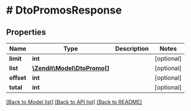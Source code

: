 # # DtoPromosResponse

## Properties

Name | Type | Description | Notes
------------ | ------------- | ------------- | -------------
**limit** | **int** |  | [optional]
**list** | [**\Zendit\Model\DtoPromo[]**](DtoPromo.md) |  | [optional]
**offset** | **int** |  | [optional]
**total** | **int** |  | [optional]

[[Back to Model list]](../../README.md#models) [[Back to API list]](../../README.md#endpoints) [[Back to README]](../../README.md)
